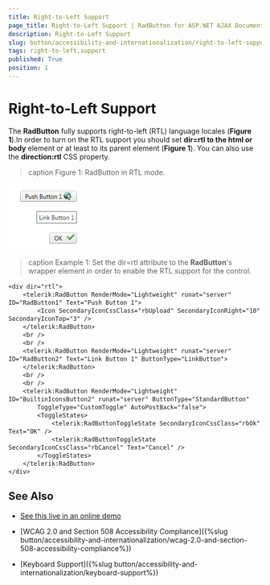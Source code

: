 ```yaml
---
title: Right-to-Left Support
page_title: Right-to-Left Support | RadButton for ASP.NET AJAX Documentation
description: Right-to-Left Support
slug: button/accessibility-and-internationalization/right-to-left-support
tags: right-to-left,support
published: True
position: 1
---
```


# Right-to-Left Support

The **RadButton** fully supports right-to-left (RTL) language locales (**Figure 1**).In order to turn on the RTL support you should set **dir=rtl to the html or body** element or at least to its parent element (**Figure 1**). You can also use the **direction:rtl** CSS property.

>caption Figure 1: RadButton in RTL mode.

![radbutton-rtl-screenshot](images/radbutton-rtl-screenshot.png)

>caption Example 1: Set the dir=rtl attribute to the **RadButton**'s wrapper element in order to enable the RTL support for the control.

````ASP.NET
<div dir="rtl">
	<telerik:RadButton RenderMode="Lightweight" runat="server" ID="RadButton1" Text="Push Button 1">
		<Icon SecondaryIconCssClass="rbUpload" SecondaryIconRight="10" SecondaryIconTop="3" />
	</telerik:RadButton>
	<br />
	<br />
	<telerik:RadButton RenderMode="Lightweight" runat="server" ID="RadButton2" Text="Link Button 1" ButtonType="LinkButton">
	</telerik:RadButton>
	<br />
	<br />
	<telerik:RadButton RenderMode="Lightweight" ID="BuiltinIconsButton2" runat="server" ButtonType="StandardButton"
		ToggleType="CustomToggle" AutoPostBack="false">
		<ToggleStates>
			<telerik:RadButtonToggleState SecondaryIconCssClass="rbOk" Text="OK" />
			<telerik:RadButtonToggleState SecondaryIconCssClass="rbCancel" Text="Cancel" />
		</ToggleStates>
	</telerik:RadButton>
</div>
````

## See Also

 * [See this live in an online demo](http://demos.telerik.com/aspnet-ajax/button/examples/righttoleft/defaultcs.aspx)

 * [WCAG 2.0 and Section 508 Accessibility Compliance]({%slug button/accessibility-and-internationalization/wcag-2.0-and-section-508-accessibility-compliance%})

 * [Keyboard Support]({%slug button/accessibility-and-internationalization/keyboard-support%})
